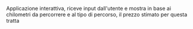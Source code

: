 Applicazione interattiva, riceve input dall'utente e mostra in base ai chilometri da percorrere e al tipo di percorso, il prezzo stimato per questa tratta
